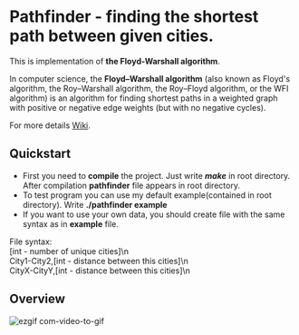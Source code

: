 <h1>Pathfinder - finding the shortest path between given cities.</h1>
<p>This is implementation of <b>the Floyd-Warshall algorithm</b>.</p>
<p>In computer science, the <b>Floyd–Warshall algorithm</b> (also known as Floyd's algorithm, the Roy–Warshall algorithm, the Roy–Floyd algorithm, or the WFI algorithm) is an algorithm for finding shortest paths in a weighted graph with positive or negative edge weights (but with no negative cycles).</p>
<p>For more details <a href="https://en.wikipedia.org/wiki/Floyd%E2%80%93Warshall_algorithm">Wiki</a>.</p>
<h2>Quickstart</h2>
<p>
  <ul>
    <li>First you need to <b>compile</b> the project. Just write <em><b>make</b></em> in root directory. After compilation <b>pathfinder</b> file appears in root directory.</li>
    <li>To test program you can use my default example(contained in root directory). Write <b>./pathfinder example</b></li>
    <li>If you want to use your own data, you should create file with the same syntax as in <b>example</b> file.</li>
</ul>
</p>
<p> File syntax:<br>
  [int - number of unique cities]\n<br>
  City1-City2,[int - distance between this cities]\n<br>
  CityX-CityY,[int - distance between this cities]\n<br>
  
</p>
<h2>Overview</h2>

![ezgif com-video-to-gif](https://user-images.githubusercontent.com/11888485/92994777-d7a86380-f505-11ea-9629-431559ff1a7e.gif)
